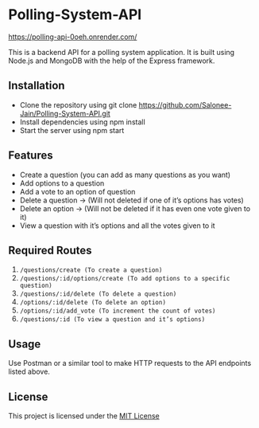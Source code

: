 # Polling-System-API

https://polling-api-0oeh.onrender.com/

This is a backend API for a polling system application. It is built using Node.js and MongoDB with the help of the Express framework.

## Installation
- Clone the repository using git clone https://github.com/Salonee-Jain/Polling-System-API.git
- Install dependencies using npm install
- Start the server using npm start

## Features
- Create a question (you can add as many questions as you want)
- Add options to a question
- Add a vote to an option of question
- Delete a question → (Will not deleted if one of it’s options has votes)
- Delete an option → (Will not be deleted if it has even one vote given to it)
- View a question with it’s options and all the votes given to it

## Required Routes
1. `/questions/create (To create a question)`
2. `/questions/:id/options/create (To add options to a specific question)`
3. `/questions/:id/delete (To delete a question)`
4. `/options/:id/delete (To delete an option)`
5. `/options/:id/add_vote (To increment the count of votes)`
6. `/questions/:id (To view a question and it’s options)`

## Usage
Use Postman or a similar tool to make HTTP requests to the API endpoints listed above.

## License
This project is licensed under the <a href="https://opensource.org/licenses/MIT" target="_new">MIT License</a>
